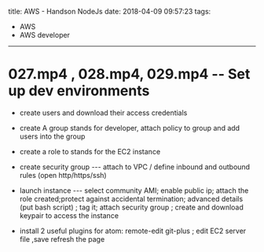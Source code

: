title: AWS - Handson NodeJs
date: 2018-04-09 09:57:23
tags:
- AWS
- AWS developer
---

# 027.mp4 , 028.mp4, 029.mp4 -- Set up dev environments


* create users and download their access credentials
* create A group stands for developer, attach policy to group and add users into the group

* create a role to stands for the EC2 instance
* create security group --- attach to VPC / define inbound and outbound rules (open http/https/ssh)
* launch instance --- select community AMI; enable public ip; attach the role created;protect against accidental termination; advanced details (put bash script) ; tag it; attach security group ; create and download keypair to access the instance
* install 2 useful plugins for atom: remote-edit git-plus ; edit EC2 server file ,save refresh the page
